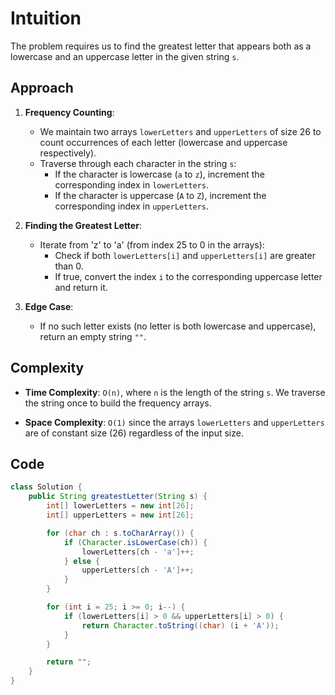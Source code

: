 # Intuition

The problem requires us to find the greatest letter that appears both as a lowercase and an uppercase letter in the given string `s`.

## Approach

1. **Frequency Counting**:
   - We maintain two arrays `lowerLetters` and `upperLetters` of size 26 to count occurrences of each letter (lowercase and uppercase respectively).
   - Traverse through each character in the string `s`:
     - If the character is lowercase (`a` to `z`), increment the corresponding index in `lowerLetters`.
     - If the character is uppercase (`A` to `Z`), increment the corresponding index in `upperLetters`.

2. **Finding the Greatest Letter**:
   - Iterate from 'z' to 'a' (from index 25 to 0 in the arrays):
     - Check if both `lowerLetters[i]` and `upperLetters[i]` are greater than 0.
     - If true, convert the index `i` to the corresponding uppercase letter and return it.

3. **Edge Case**:
   - If no such letter exists (no letter is both lowercase and uppercase), return an empty string `""`.

## Complexity

- **Time Complexity**: `O(n)`, where `n` is the length of the string `s`. We traverse the string once to build the frequency arrays.

- **Space Complexity**: `O(1)` since the arrays `lowerLetters` and `upperLetters` are of constant size (26) regardless of the input size.

## Code

```Java
class Solution {
    public String greatestLetter(String s) {
        int[] lowerLetters = new int[26];
        int[] upperLetters = new int[26];

        for (char ch : s.toCharArray()) {
            if (Character.isLowerCase(ch)) {
                lowerLetters[ch - 'a']++;
            } else {
                upperLetters[ch - 'A']++;
            }
        }

        for (int i = 25; i >= 0; i--) {
            if (lowerLetters[i] > 0 && upperLetters[i] > 0) {
                return Character.toString((char) (i + 'A'));
            }
        }

        return "";
    }
}
```
